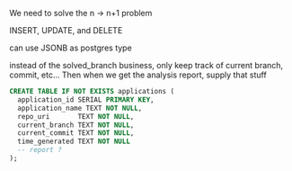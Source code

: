 We need to solve the n -> n+1 problem

INSERT, UPDATE, and DELETE

can use JSONB as postgres type

instead of the solved_branch business, only keep track of current branch, commit, etc... Then when we get the analysis report, supply that stuff

```sql
CREATE TABLE IF NOT EXISTS applications (
  application_id SERIAL PRIMARY KEY,
  application_name TEXT NOT NULL,
  repo_uri       TEXT NOT NULL,
  current_branch TEXT NOT NULL,
  current_commit TEXT NOT NULL,
  time_generated TEXT NOT NULL
  -- report ?
);

```
